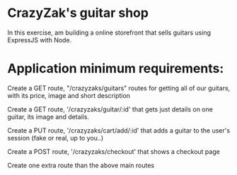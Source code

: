# CrazyZak's guitar shop

In this exercise, am building a online storefront that sells guitars using ExpressJS with Node. 

# Application minimum requirements:

Create a GET route, "/crazyzaks/guitars" routes for getting all of our guitars, with its price, image and short description

Create a GET route, '/crazyzaks/guitar/:id' that gets just details on one guitar, its image and details.

Create a PUT route, '/crazyzaks/cart/add/:id' that adds a guitar to the user's session (fake or real, up to you..)

Create a POST route, '/crazyzaks/checkout' that shows a checkout page

Create one extra route than the above main routes

